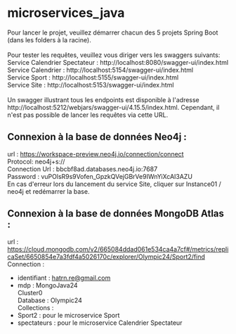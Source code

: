 # microservices_java
Pour lancer le projet, veuillez démarrer chacun des 5 projets Spring Boot (dans les folders à la racine).
\
\
Pour tester les requêtes, veuillez vous diriger vers les swaggers suivants:
\
Service Calendrier Spectateur : http://localhost:8080/swagger-ui/index.html
\
Service Calendrier : http://localhost:5154/swagger-ui/index.html
\
Service Sport : http://localhost:5155/swagger-ui/index.html
\
Service Site : http://localhost:5153/swagger-ui/index.html
\
\
Un swagger illustrant tous les endpoints est disponible à l'adresse http://localhost:5212/webjars/swagger-ui/4.15.5/index.html. Cependant, il n'est pas possible de lancer les requêtes via cette URL.


## Connexion à la base de données Neo4j :
url : https://workspace-preview.neo4j.io/connection/connect
\
Protocol: neo4j+s://
\
Connection Url : bbcbf8ad.databases.neo4j.io:7687
\
Password : vuPOlsR9s9Vofen_GpzkQVejGBrVe9IWnYiXcAI3AZU
\
En cas d'erreur lors du lancement du service Site, cliquer sur Instance01 / neo4j et redémarrer la base.

## Connexion à la base de données MongoDB Atlas :

url : https://cloud.mongodb.com/v2/665084ddad061e534ca4a7cf#/metrics/replicaSet/6650854e7a3fdf4a5026170c/explorer/Olympic24/Sport2/find
\
Connection :
- identifiant : hatrn.re@gmail.com
- mdp : MongoJava24
\
Cluster0
\
Database : Olympic24
\
Collections :  
- Sport2 : pour le microservice Sport
- spectateurs : pour le microservice Calendrier Spectateur
